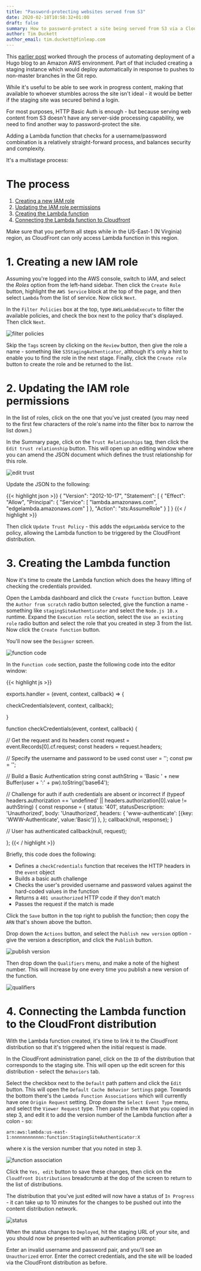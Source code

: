 ```yaml
---
title: "Password-protecting websites served from S3"
date: 2020-02-18T10:58:32+01:00
draft: false
summary: How to password-protect a site being served from S3 via a CloudFront distribution
author: Tim Duckett
author_email: tim.duckett@finleap.com
---
```


This [earlier post](https://finleap.tech/posts/web-serving-on-aws/) worked through the process of automating deployment of a Hugo blog to an Amazon AWS environment. Part of that included creating a staging instance which would deploy automatically in response to pushes to non-master branches in the Git repo.

While it's useful to be able to see work in progress content, making that available to whoever stumbles across the site isn't ideal - it would be better if the staging site was secured behind a login.

For most purposes, HTTP Basic Auth is enough - but because serving web content from S3 doesn't have any server-side processing capability, we need to find another way to password-protect the site.

Adding a Lambda function that checks for a username/password combination is a relatively straight-forward process, and balances security and complexity.

It's a multistage process:

# The process

1. [Creating a new IAM role](#iam_role)
1. [Updating the IAM role permissions](#iam_permissions)
1. [Creating the Lambda function](#lambda_function)
1. [Connecting the Lambda function to Cloudfront](#connecting-lambda)

Make sure that you perform all steps while in the US-East-1 (N Virginia) region, as CloudFront can only access Lambda function in this region.

# 1. <a name="iam_role"></a>Creating a new IAM role

Assuming you're logged into the AWS console, switch to IAM, and select the *Roles* option from the left-hand sidebar. Then click the `Create Role` button, highlight the `AWS Service` block at the top of the page, and then select `Lambda` from the list of service. Now click `Next`.

In the `Filter Policies` box at the top, type `AWSLambdaExecute` to filter the available policies, and check the box next to the policy that's displayed. Then click `Next`.

![filter policies](/passwords/filterPolicies.png "Filter policies")

Skip the `Tags` screen by clicking on the `Review` button, then give the role a name - something like `S3StagingAuthenticator`, although it's only a hint to enable you to find the role in the next stage. Finally, click the `Create role` button to create the role and be returned to the list.

# 2. <a name="iam_permissions"></a>Updating the IAM role permissions

In the list of roles, click on the one that you've just created (you may need to the first few characters of the role's name into the filter box to narrow the list down.)

In the Summary page, click on the `Trust Relationships` tag, then click the `Edit trust relationship` button.
This will open up an editing window where you can amend the JSON document which defines the trust relationship for this role.

![edit trust](/passwords/editTrust.png "Edit trust")

Update the JSON to the following:

{{< highlight json >}}
{
  "Version": "2012-10-17",
  "Statement": [
    {
      "Effect": "Allow",
      "Principal": {
        "Service": [
          "lambda.amazonaws.com",
          "edgelambda.amazonaws.com"
        ]
      },
      "Action": "sts:AssumeRole"
    }
  ]
}
{{< / highlight >}}

Then click `Update Trust Policy` - this adds the `edgeLambda` service to the policy, allowing the Lambda function to be triggered by the CloudFront distribution.


# 3. <a name="lambda_function"></a>Creating the Lambda function

Now it's time to create the Lambda function which does the heavy lifting of checking the credentials provided.

Open the Lambda dashboard and click the `Create function` button. Leave the `Author from scratch` radio button selected, give the function a name - something like `stagingSiteAuthenticator` and select the `Node.js 10.x` runtime. Expand the `Execution role` section, select the `Use an existing role` radio button and select the role that you created in step 3 from the list. Now click the `Create function` button.

You'll now see the `Designer` screen.

![function code](/passwords/functionCode.png "Function code")

 In the `Function code` section, paste the following code into the editor window:

{{< highlight js >}}

exports.handler = (event, context, callback) => {
  
  checkCredentials(event, context, callback);
  
}

function checkCredentials(event, context, callback) {
  
  // Get the request and its headers
  const request = event.Records[0].cf.request;
  const headers = request.headers;

  // Specify the username and password to be used
  const user = '<your user name>';
  const pw = '<your password>';

  // Build a Basic Authentication string
  const authString = 'Basic ' + new Buffer(user + ':' + pw).toString('base64');

  // Challenge for auth if auth credentials are absent or incorrect
  if (typeof headers.authorization == 'undefined' || headers.authorization[0].value != authString) {
    const response = {
      status: '401',
      statusDescription: 'Unauthorized',
      body: 'Unauthorized',
      headers: {
        'www-authenticate': [{key: 'WWW-Authenticate', value:'Basic'}]
      },
    };
    callback(null, response);
  }

  // User has authenticated
  callback(null, request);
  
};
{{< / highlight >}}

Briefly, this code does the following:

* Defines a `checkCredentials` function that receives the HTTP headers in the `event` object
* Builds a basic auth challenge
* Checks the user's provided username and password values against the hard-coded values in the function
* Returns a `401 unauthorized` HTTP code if they don't match
* Passes the request if the match is made

Click the `Save` button in the top right to publish the function; then copy the `ARN` that's shown above the button.

Drop down the `Actions` button, and select the `Publish new version` option - give the version a description, and click the `Publish` button. 

![publish version](/passwords/publishVersion.png "publish version")

Then drop down the `Qualifiers` menu, and make a note of the highest number. This will increase by one every time you publish a new version of the function.

![qualifiers](/passwords/qualifiers.png "qualifiers")

# 4. <a name="connecting-lambda"></a>Connecting the Lambda function to the CloudFront distribution

With the Lambda function created, it's time to link it to the CloudFront distribution so that it's triggered when the initial request is made.

In the CloudFront administration panel, click on the `ID` of the distribution that corresponds to the staging site. This will open up the edit screen for this distribution - select the `Behaviors` tab.

Select the checkbox next to the `Default` path pattern and click the `Edit` button. This will open the `Default Cache Behavior Settings` page.  Towards the bottom there's the `Lambda Function Associations` which will currently have one `Origin Request` setting. Drop down the `Select Event Type` menu, and select the `Viewer Request` type. Then paste in the `ARN` that you copied in step 3, and edit it to add the version number of the Lambda function after a colon - so:

```
arn:aws:lambda:us-east-1:nnnnnnnnnnnn:function:StagingSiteAuthenticator:X
```
where `X` is the version number that you noted in step 3.

![function association](/passwords/functionAssociation.png "function association")

Click the `Yes, edit` button to save these changes, then click on the `Cloudfront Distributions` breadcrumb at the dop of the screen to return to the list of distributions.

The distribution that you've just edited will now have a status of `In Progress` - it can take up to 10 minutes for the changes to be pushed out into the content distribution network.  

![status](/passwords/status.png "status")

When the status changes to `Deployed`, hit the staging URL of your site, and you should now be presented with an authentication prompt:

Enter an invalid username and password pair, and you'll see an `Unauthorized` error. Enter the correct credentials, and the site will be loaded via the CloudFront distribution as before.

